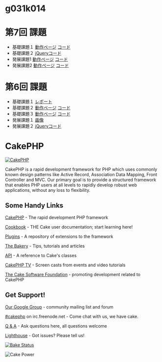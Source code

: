 g031k014
=======

第7回 課題
=======
<ul>
	<li>
		基礎課題１
		<a href="http://49.212.46.130/~g031k068/g031k068/cake/boards">動作ページ</a>
		<a href="https://github.com/sasaki-takumi/g031k068/blob/master/cake/app/Controller/BoardsController.php">コード</a>
	</li>
	<li>
		基礎課題２
		<a href="http://49.212.46.130/~g031k068/g031k068/kadai7jQuery.html">jQueryコード</a>
	</li>
	<li>
		発展課題1
		<a href="http://49.212.46.130/~g031k068/g031k068/cake/boards">動作ページ</a>
		<a href="https://github.com/sasaki-takumi/g031k068/blob/master/cake/app/Controller/BoardsController.php">コード</a>
	</li>
	<li>
		発展課題2
		<a href="http://49.212.46.130/~g031k068/g031k068/cake/entries">動作ページ</a>
		<a href="https://github.com/sasaki-takumi/g031k068/blob/master/cake/app/Controller/EntriesController.php">コード</a>
	</li>
</ul>

第6回 課題
=======
<ul>
	<li>
		基礎課題１
		<a href="http://49.212.46.130/~g031k068/g031k068/kadai6report.html">レポート</a>
	</li>
	<li>
		基礎課題２
		<a href="http://49.212.46.130/~g031k068/g031k068/cake/Mushups">動作ページ</a>
		<a href="https://github.com/sasaki-takumi/g031k068/blob/master/cake/app/Controller/MushupsController.php">コード</a>
	</li>
	<li>
		基礎課題３
		<a href="http://49.212.46.130/~g031k068/g031k068/cake/Pracforms">動作ページ</a>
		<a href="https://github.com/sasaki-takumi/g031k068/blob/master/cake/app/Controller/PracformsController.php">コード</a>
	</li>
	<li>
		発展課題１
		<a href="http://49.212.46.130/~g031k068/g031k068/kadai6img.html">画像</a>
	</li>
	<li>
		発展課題２
		<a href="http://49.212.46.130/~g031k068/g031k068/kadai6jQuery.html">jQueryコード</a>
	</li>
</ul>


CakePHP
=======

[![CakePHP](http://cakephp.org/img/cake-logo.png)](http://www.cakephp.org)

CakePHP is a rapid development framework for PHP which uses commonly known design patterns like Active Record, Association Data Mapping, Front Controller and MVC.
Our primary goal is to provide a structured framework that enables PHP users at all levels to rapidly develop robust web applications, without any loss to flexibility.

Some Handy Links
----------------

[CakePHP](http://www.cakephp.org) - The rapid development PHP framework

[Cookbook](http://book.cakephp.org) - THE Cake user documentation; start learning here!

[Plugins](http://plugins.cakephp.org/) - A repository of extensions to the framework

[The Bakery](http://bakery.cakephp.org) - Tips, tutorials and articles

[API](http://api.cakephp.org) - A reference to Cake's classes

[CakePHP TV](http://tv.cakephp.org) - Screen casts from events and video tutorials

[The Cake Software Foundation](http://cakefoundation.org/) - promoting development related to CakePHP

Get Support!
------------

[Our Google Group](https://groups.google.com/group/cake-php) - community mailing list and forum

[#cakephp](http://webchat.freenode.net/?channels=#cakephp) on irc.freenode.net - Come chat with us, we have cake.

[Q & A](http://ask.cakephp.org/) - Ask questions here, all questions welcome

[Lighthouse](https://cakephp.lighthouseapp.com/) - Got issues? Please tell us!

[![Bake Status](https://secure.travis-ci.org/cakephp/cakephp.png?branch=master)](http://travis-ci.org/cakephp/cakephp)

![Cake Power](https://raw.github.com/cakephp/cakephp/master/lib/Cake/Console/Templates/skel/webroot/img/cake.power.gif)
